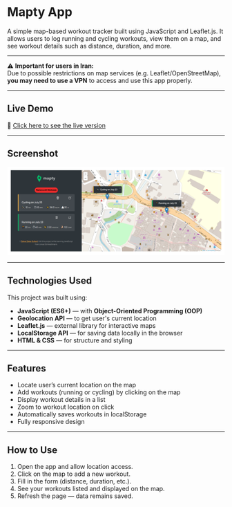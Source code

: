 # Mapty App

A simple map-based workout tracker built using JavaScript and Leaflet.js. It allows users to log running and cycling workouts, view them on a map, and see workout details such as distance, duration, and more.


---

⚠️ **Important for users in Iran:**  
Due to possible restrictions on map services (e.g. Leaflet/OpenStreetMap), **you may need to use a VPN** to access and use this app properly.

---

## Live Demo

🔗 [Click here to see the live version](https://mapty-sahar.netlify.app/) 

---

## Screenshot

![Mapty Screenshot](./mapty-screenshot-new.png)  

---

## Technologies Used

This project was built using:

-  **JavaScript (ES6+)** — with **Object-Oriented Programming (OOP)**
-  **Geolocation API** — to get user's current location
-  **Leaflet.js** — external library for interactive maps
-  **LocalStorage API** — for saving data locally in the browser
-  **HTML & CSS** — for structure and styling

---

##  Features

- Locate user’s current location on the map
- Add workouts (running or cycling) by clicking on the map
- Display workout details in a list
- Zoom to workout location on click
- Automatically saves workouts in localStorage
- Fully responsive design

---

## How to Use

1. Open the app and allow location access.
2. Click on the map to add a new workout.
3. Fill in the form (distance, duration, etc.).
4. See your workouts listed and displayed on the map.
5. Refresh the page — data remains saved.


